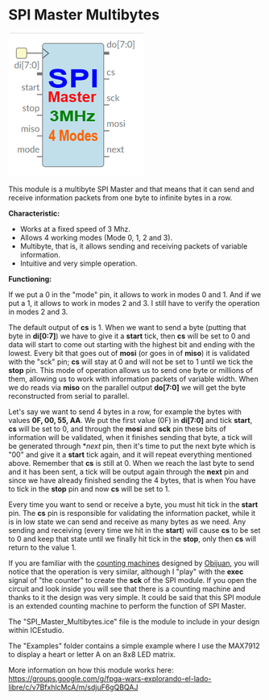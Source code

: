 # SPI Master Multibytes

![](https://github.com/Democrito/repositorios/blob/master/SPI/SPI_Master/SPI_Master_Multibytes.png)

This module is a multibyte SPI Master and that means that it can send and receive information packets from one byte to infinite bytes in a row.

**Characteristic:**

* Works at a fixed speed of 3 Mhz.
* Allows 4 working modes (Mode 0, 1, 2 and 3).
* Multibyte, that is, it allows sending and receiving packets of variable information.
* Intuitive and very simple operation.

**Functioning:**

If we put a 0 in the "mode" pin, it allows to work in modes 0 and 1. And if we put a 1, it allows to work in modes 2 and 3. I still have to verify the operation in modes 2 and 3.

The default output of **cs** is 1. When we want to send a byte (putting that byte in **di[0:7]**) we have to give it a **start** tick, then **cs** will be set to 0 and data will start to come out starting with the highest bit and ending with the lowest. Every bit that goes out of **mosi** (or goes in of **miso**) it is validated with the "sck" pin; **cs** will stay at 0 and will not be set to 1 until we tick the **stop** pin. This mode of operation allows us to send one byte or millions of them, allowing us to work with information packets of variable width. When we do reads via **miso** on the parallel output **do[7:0]** we will get the byte reconstructed from serial to parallel.

Let's say we want to send 4 bytes in a row, for example the bytes with values **0F, 00, 55, AA**. We put the first value (0F) in **di[7:0]** and tick **start**, **cs** will be set to 0, and through the **mosi** and **sck** pin these bits of information will be validated, when it finishes sending that byte, a tick will be generated through **next* pin, then it's time to put the next byte which is "00" and give it a **start** tick again, and it will repeat everything mentioned above. Remember that **cs** is still at 0. When we reach the last byte to send and it has been sent, a tick will be output again through the **next** pin and since we have already finished sending the 4 bytes, that is when You have to tick in the **stop** pin and now **cs** will be set to 1.

Every time you want to send or receive a byte, you must hit tick in the **start** pin. The **cs** pin is responsible for validating the information packet, while it is in low state we can send and receive as many bytes as we need. Any sending and receiving (every time we hit in the **start**) will cause **cs** to be set to 0 and keep that state until we finally hit tick in the **stop**, only then **cs** will return to the value 1.

If you are familiar with the [counting machines](https://www.youtube.com/watch?v=TT8eNQ2egnw) designed by [Obijuan](https://www.youtube.com/watch?v=R59Q-MwFbM8&list=PLmnz0JqIMEzXaeYVzf2TfTzRekPIVoljw), you will notice that the operation is very similar, although I "play" with the **exec** signal of "the counter" to create the **sck** of the SPI module. If you open the circuit and look inside you will see that there is a counting machine and thanks to it the design was very simple. It could be said that this SPI module is an extended counting machine to perform the function of SPI Master.

The "SPI_Master_Multibytes.ice" file is the module to include in your design within ICEstudio.

The "Examples" folder contains a simple example where I use the MAX7912 to display a heart or letter A on an 8x8 LED matrix.

More information on how this module works here: https://groups.google.com/g/fpga-wars-explorando-el-lado-libre/c/v7BfxhlcMcA/m/sdjuF6gQBQAJ

